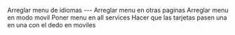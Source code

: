 Arreglar menu de idiomas ---
Arreglar menu en otras paginas
Arreglar menu en modo movil
Poner menu en all services
Hacer que las tarjetas pasen una en una con el dedo en moviles
